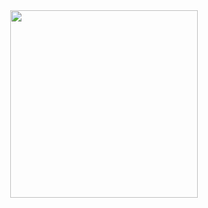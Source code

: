 <div id="header" align="center">
  <img src="https://media.giphy.com/media/citBl9yPwnUOs/giphy.gif?cid=790b76115bdihg89ol0s73enrpncry8826deyjg4192kxddv&ep=v1_gifs_search&rid=giphy.gif&ct=g" width="300"/>
</div>
